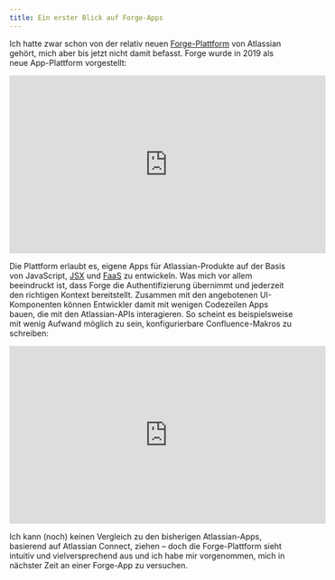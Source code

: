 ```yaml
---
title: Ein erster Blick auf Forge-Apps
---
```


Ich hatte zwar schon von der relativ neuen [Forge-Plattform](https://developer.atlassian.com/platform/forge) von Atlassian gehört, mich aber bis jetzt nicht damit befasst. Forge wurde in 2019 als neue App-Plattform vorgestellt:

<div class="yt-video-container"><iframe width="560" height="315" src="https://www.youtube-nocookie.com/embed/sntWyh2w_rc" title="YouTube video player" frameborder="0" allow="accelerometer; autoplay; clipboard-write; encrypted-media; gyroscope; picture-in-picture" allowfullscreen></iframe></div>

Die Plattform erlaubt es, eigene Apps für Atlassian-Produkte auf der Basis von JavaScript, [JSX](https://reactjs.org/docs/introducing-jsx.html) und [FaaS](https://en.wikipedia.org/wiki/Function_as_a_service) zu entwickeln. Was mich vor allem beeindruckt ist, dass Forge die  Authentifizierung übernimmt und jederzeit den richtigen Kontext bereitstellt. Zusammen mit den angebotenen UI-Komponenten können Entwickler damit mit wenigen Codezeilen Apps bauen, die mit den Atlassian-APIs interagieren. So scheint es beispielsweise mit wenig Aufwand möglich zu sein, konfigurierbare Confluence-Makros zu schreiben:

<div class="yt-video-container"><iframe width="560" height="315" src="https://www.youtube-nocookie.com/embed/75o1FlwSqK8" title="YouTube video player" frameborder="0" allow="accelerometer; autoplay; clipboard-write; encrypted-media; gyroscope; picture-in-picture" allowfullscreen></iframe></div>

Ich kann (noch) keinen Vergleich zu den bisherigen Atlassian-Apps, basierend auf Atlassian Connect, ziehen – doch die Forge-Plattform sieht intuitiv und vielversprechend aus und ich habe mir vorgenommen, mich in nächster Zeit an einer Forge-App zu versuchen.

